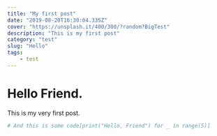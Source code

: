 ```yaml
---
title: "My first post"
date: "2019-08-20T16:30:04.335Z"
cover: "https://unsplash.it/400/300/?random?BigTest"
description: "This is my first post"
category: "test"
slug: "Hello"
tags:
    - test
---
```

# Hello Friend.

This is my very first post.

```python
# And this is some code[print("Hello, Friend") for _ in range(5)]
```

